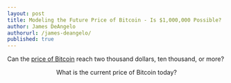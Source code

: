 ```yaml
---
layout: post
title: Modeling the Future Price of Bitcoin - Is $1,000,000 Possible?
author: James DeAngelo
authorurl: /james-deangelo/
published: true
---
```


<p>Can the <a href="/en/bitcoin-price/">price of Bitcoin</a> reach two thousand dollars, ten thousand, or more?
<p><center>
<p>What is the current price of Bitcoin today?
    <div id="btc-quote"></div>
    <script type="text/javascript" src="https://www.weusecoins.com/embed.js"><script>
</center>
<p>Even if you consider the blockchain as the fundamental innovation of Bitcoin, the Bitcoin price matters, and indeed, the higher the Bitcoin price, the more Bitcoin is protected from nefarious actors.
<p>In this video we focus on the Bitcoin price, specifically in the attempt to model the future price of Bitcoin.
<p>Big investors make price models for assets but the trouble is they keep this information private.
<p>Models may not predict the future Bitcoin price, but the certainly provide a better understanding.
<p>In this video, James D'Angelo walks you through the concepts and challenges of modeling the future price of Bitcoin.
<p>From velocity, transaction volume, supply, to all the big markets Bitcoin proposes to disrupt (hedge funds, gold, e-commerce, money supply, remittances etc).
<p>Better still we walk you through the alpha version of our open-source model.

<center><iframe width="700" height="394" src="https://www.youtube.com/embed/g2nXgK34HIM" frameborder="0" allowfullscreen></iframe></center>

### Transcript
<p>Hello, this is James D'Angelo and welcome to the Bitcoin 101 Blackboard Series.  Today we're going to be looking at modeling the price of Bitcoin.  Specifically, we're going to be looking at trying to answer the question, could there be a 50,000, 100,000 or million dollar Bitcoin?  And when you go to model Bitcoin clearly it's important to realize that you cannot model Bitcoin accurately.  You will come up with no models that will predict the exact price of Bitcoin.  That's just plain impossible.  But models are really great for building understanding and indeed we've built a model that we're going to show you in a few minutes that really does help understanding how all these different variables might affect the price of Bitcoin.

<p>And here we have a Financial Times article suggesting that, well, there are a lot of models already out there but most of them are private.  So, a lot of investors use models.  They build their own models to try and determine if it's a [good time to invest, buy Bitcoin](/en/how-buy-bitcoins-online-best-bitcoin-exchange-rate-bitcoin-price/) or even sell.  So, let's run through our quick list of sort of the major concerns one might have if you're going to model the price of Bitcoin.  And again, it's important to realize that today we're focusing on price.  There are so many wonderful amazing things about Bitcoin distributed public ledgers, frictionless, low-cost, decentralized payment systems.  But price it turns out is actually a very magical piece of data.  And for some, it's the most compelling reason to be involved in Bitcoin.  In fact, Bitcoin, as an asset, has outperformed any other asset on Earth over the last five years and perhaps even in history.  Okay.  So, price with Bitcoin is a very magical thing indeed.  And when you go to model price, there's a problem because arguably everything in the world goes into the price of any individual item.  So, if there's a war overseas or here at home that will affect the price of all goods, commodities, services, labor, etcetera, and should affect the price of nearly everything in the world.  So wars, pensions, regulations, politics -- all can come into play with the price of Bitcoin.

<p>So, you start to see how many variables a real model might have to take an account.  Clearly, we're not going to put in all these variables.  We're going to put in the big salient ones and one of the biggest ones is transaction volume.  And transaction volume is the amount of Bitcoins that are being moved around the system.  And fortunately, especially with Bitcoin because it's so transparent you can actually track transaction volumes.  And so here's July 12, here we are today, so at the end of June and you can go and kind of move your mouse around and see the transaction volumes that are happening per day.  And then you can even sum them up over a year or six months or however you want.  And today's transaction volume is somewhere around $60 million worth of Bitcoins that are being sloshed around.  And this is really important when you're looking at Bitcoin.

<p>Clearly, if $1 is being sloshed around it's not really an active currency or payment system, okay, so $60 million is certainly nowhere near the US dollar or anything else.  But transaction volume as we'll see later really comes into play.  In fact, you see it up here in the numerator of this little equation right here.  And so the market value of Bitcoin must be enough to support transaction volumes.  Clearly, if you want to buy a $80 billion item right now you can't do that in one fell swoop with Bitcoin because there aren't enough Bitcoins at the current price to buy an $80 billion item.  So, if you're talking about doing $80 billion of transactions in a day Bitcoin’s not yet the best option.  Though still possible, because as you’ll see the velocity of Bitcoin does affect a lot of the ability to increase these transaction volumes even in a given day, another big issue with Bitcoin is sort of this optimism about the future.

<p>And so price increases, as Bitcoin’s price has gone up, it's more a reflection not of usage but of optimism about Bitcoin's future use.  So, if you see Bitcoin coming in and maybe taking over Amazon's $38 billion worth of transactions, well, then you're pretty bullish on Bitcoin.  You'll see the price going up.  But what really happens is people are reading the news each day.  They see new regulations and they get this sort of uncertainty about the future.  They see the possibility maybe of Bitcoin taking over a big section of transactions but then some days they won't feel assured about it and they might go and sell.  And this uncertainty about future translates into present <a href="/bitcoin-volatility-as-an-asset-class/">exchange rate volatility</a>, which is obviously a big concern with people dealing with Bitcoins especially if you're looking at Bitcoin as a store of values or something that might replace gold.

<p>You don't want the price flying all over the place if you're going to put your money in there to sort of hold it for a while.  You want that to kind of be solid.  You want that to be something you can rely on.  And even with transactions volatility, though some people say it has no effect at all, really does have an effect.  So, someone's got to eat the cost of these volatility issues.  And lot of times you will see someone like Coinbase or BitPay trying to eat the volatility cost to provide sort of a stable payment service.  And indeed, so far they've been doing that pretty well.  And so volatility in turn limits Bitcoin’s use today as a medium of exchange and a store of value.

<p>So, the more volatility there is the more unlikely people are going to be comfortable using it or storing value with Bitcoin.  Okay.  And so when people are concerned about this idea of volatility of prices going up and down what we're really seeing is that the price is floating.  And for many Americans, this whole idea of a currency’s price floating is kind of a new idea.  But if you are living in Europe, especially in the '90s or before, you are very used to this idea of currencies floating because if you went from Italy and just crossed the border into Switzerland immediately you would be changing your money for the Swiss franc and you would be looking up immediately the current exchange price and every few minutes that price might change.  For certainly over a week or so, you'll see those prices moving and sometimes you'll see those prices moving a lot.  So, even the dollar versus the euro over the last 10 years has been fairly volatile.  So, it's hard to say whether the euro is volatile and floating a lot or the dollar is volatile or if it's just a combination of the two.  But indeed they float.  Now Bitcoin is unlike the dollar or the euro because there's no central bank trying to control the volatility of Bitcoins.  So, it could be argued that it floats even more than other currencies.  Okay.

<p>And, of course, there's this idea of the spot price which is really just the current market price what Bitcoin is being sold at right now.  But the interesting thing about a spot price when you're talking models is a spot price is actually a pretty good model.  Okay.  So, if you want to determine the price of Bitcoin in the future you just take the price today and say that's the price in the future.  And statistically it turns out, if you're looking at corn or any other sort of commodity, the current spot price indeed does better than many expert mathematical models.  Okay.  So, it's always important to at least respect the current spot price.  And today we're hovering around $590.  So, you could make a very simple model of Bitcoin, which just says that the price of Bitcoin in one year is going to be $590 because that's the price today.  And your model will likely do better than many models that are being developed because remember that the spot price is actually a combination of all these individual bets.  If we knew the price of Bitcoin was going to be higher next year, well, the price today should go up.  It should reflect that same optimism or that same confidence.  And, in fact, the current price is really the combination of all bets for and against Bitcoin.  And we're starting to see the ability to short Bitcoins.  So, millions of dollars now are being put into this market where you can actually short or long Bitcoin in places like bitfenix.com etcetera.

<p>So, things have really changed.  You’re starting to get these financial derivatives, these instruments that you're able to play around with the price of Bitcoin and make bets for and against it.  And this will change the volatility and, as some suggests, will actually control the volatility of Bitcoin.  We'll see.  Okay.  And so Bitcoin is global, anonymous and programmable.  And really just to throw those all together, they don't seem like they belong together but the fact that anyone on earth can just roll dice, get a private key, from that build a public address and start receiving Bitcoins means that this is a truly global currency.  It is open to everyone to use today.  In fact, all seven billion people on earth could hold hundreds of Bitcoin accounts.  And not only can they hold them but [they can keep them anonymously](/use-bitcoin-anonymously/).  Okay.  So, this really changes the game of how we might analyze or model a system like this or how money's being used.  And even worse, Bitcoin is programmable.  So, you're not just sending links to money you can actually send money using computers.  So, we're going to see things that are much faster that change much quicker than ever before.  And so all this combined really makes it difficult to model especially because we've never seen anything like this before.  Okay.

<p>And we've already talked about volume, which is a transaction volume, which is up here in the numerator on this equation right here.  And then there's the supply ratio.  Okay.  So, how many Bitcoins are there out there?  And just like transaction volumes which we can only make a real guess at because, remember, if you have transactions where someone is sending Bitcoins to themselves that really shouldn't be included in your price model.  Okay.  So, even the purchase and selling of dollars with Bitcoins might not be something that you want to consider when you're looking at modeling Bitcoin's price.  So, when you get your transaction volume numbers from our chart on blockchain.info you might want to take these numbers and decide to half them, quarter them, who knows, because we don't know exactly how many of these transactions are really being used for goods and services.

<p>And that's very different from someone sending Bitcoins to themselves where it really doesn't mean anything for the Bitcoin economy, but you could have millions of Bitcoins moving around each day and that would appear here on the transaction volume but not affect the economy.  Okay.  So, if you're trying to determine transaction volume you're going to have to make a lot of assumptions.  But here the same thing is true with the supply.  Okay.  So, we know the current supply of Bitcoin.  Okay.  So, there's something like 13 million out there.  But we don't know how many of those are lost.  So, it's possible some people have suggested that Satoshi Nakamoto has burned all his coins or he doesn't use them or he's lost them all.  Okay.  So, we're talking about a million Bitcoins, 1/13th of the current amount but we don't know if they're active so that he could use them or if they're lost.  And so that does affect the supply.  And again, even with supply you're going to have to make some assumptions.  Okay.  And that's what we're saying here, volume is speculative but so is supply ratio.  Okay.

<p>And then there's this whole idea of liquidity and velocity.  Velocity being very important it's here in the denominator.  So this is velocity.  And velocity in particular with Bitcoin is very important because velocity is the amount of times that you can use one coin, for example, in one day.  And with Bitcoin, depending on the systems, I mean, you might have a system like Coinbase which allows you to do instant off-chain transactions, you should be able to use one Bitcoin millions of times inside the Coinbase network.  As soon as you can send it it should arrive.  And so this is an enormous velocity.  What we're seeing in practice though is that the velocity is a little bit slower.  People are not all using Coinbase and staying internal to Coinbase.  They're sending it the old fashion way.  And so what you do is you really have to wait 6, 10 confirmations and that slows things down.

<p>So the velocity of Bitcoin in that case is the ability to do one transaction every hour.  This is still much, much faster than we're familiar with with the US dollar.  In terms of velocity terms, they give these things in numbers, the US dollar has a velocity of 7.  Bitcoin is likely to have a velocity more like 50 to a 100 so much faster.  And this drives the price down surprisingly.  Even though it's a great feature the ability to use the same currency over and over really quick for remittances, for example, means that you might be able to handle all of the world's remittances with just a few Bitcoins.  So, it doesn't drive the price up even though people are adopting Bitcoin.  So, you're just using it as a rail to transfer money back and forth very quickly so it doesn't create a lot of demand for more units of the currency.  Very important to understand velocity.

<p>Another big idea, of course, is this idea of liquidity.  And liquidity often in Bitcoin is referred to as volume.  And it's just the amount of coins that are actually able to be used at any given point.  And so you have some people who are just hoarding their Bitcoins.  So their coins are illiquid.  Those who are using it to spend and buy things, merchants who take the Bitcoins in and sell them immediately back, those are the liquid Bitcoins.  And it turns out that liquid Bitcoins are always much, much less than the M1, which is all the current extinct Bitcoins.  So, if you have, say, 13 million Bitcoins right now and maybe you have 1 million lost Bitcoins, right? So you’re down to 12 million.  Well, you might consider the fact that over half or maybe even 90% of these 12 million are being hoarded because people are going along with Bitcoin.  They are holding them because they think the price will go up.  So, you might end up with a volume of only about 2 million Bitcoins or less.  Okay.  And these are very important things to consider when you're looking at a currency because if you really want to use this currency, well, there is only 2 million coins in existence.  So, it actually would drive the price up if there's a lot of demand for the currency and it's 90% illiquid, for example, at the same time.

<p>Another thing that's very difficult to model, in fact, it's absolutely impossible to model, are human emotions.  Okay.  So people, television, newspapers -- they all get excited for various reasons.  And it's not always clear that those are factually-based decisions.  So, you see a lot of speculative hype, you see a lot of people buying because other people are buying.  You have people talking about it in parties.  It's not always something where they're understanding how the blockchain works or how prices move or etcetera, or whether they really see something like the adoption of Bitcoin by overstock.com as being a price mover.  They're just buying because of excitement.  And with human emotion it end up with a lot of wild varieties of excitement.

<p>So one piece of bad news could have much worse effect and good news could have much more effect or the opposite.  Okay.  So, it's important to realize it's just impossible to model human emotions of hype, unit fixation, excitement, speculation, etcetera.  So, even if you had access to unlimited information, say you had 10,000 people all gathering information for you about Bitcoin, it would still be impossible to make a perfect model of Bitcoin.  In fact, it would still be impossible to make a model that you could guarantee predicts the price better than our good friend, the spot price, which gets things right 50% of the time.

<p>So even with unlimited information, you're just hoping to do better than that.  And if you can do better than that, you really know you're doing better than that, well then you should be investing, buying or selling whatever based on the prices you're predicting.  But important to realize that almost all models require assumptions, assumptions, assumptions, assumptions.  So, we have to make assumptions about velocity, we have to make assumptions about transaction volume, we have to make assumptions about supply, assumptions about how many folks are going to use Bitcoin as a store of value or look at it as a medium of exchange.

<p>Again, all these assumptions basically add up to, well, your model is just something to help you understand the scope of the problem and some of the possibilities.  Clearly, with a model you can understand that a Bitcoin is unlikely to go to $1 trillion apiece.  Okay.  But beyond that, almost everything else is based on some of these assumptions.

<p>And there's a lot amiss with Bitcoin’s price.  Okay.  And we've talked about some of them already but more use doesn't always increase value.  And we spoke about this already with respect to velocity.  Okay.  Remember, if the coins are being turned over really fast and being used immediately again, just because you have a high transaction volume doesn't mean you're going to have a high price and indeed velocity is here in the denominator with supply.  So, the more coins you have, the less your price is going to be.  Okay.  So, we have assumptions based on how many coins there actually are.  So, Bitcoin seems like this perfect system where you know exactly what's in the system but we will never know if some of those Bitcoins are lost.  Indeed, we know that thousands of Bitcoins have already been lost but we don't know how many.  Could be 3 million.  We don't know.

<p>Okay, so again when we talk about velocity -- in theory one Bitcoin could handle all of the world's remittances, in theory.  It's impossible to do today but you could see in the future that if you build it on sort of a Coinbase rail or maybe Circle’s new product or something like that we'll be able to send Bitcoins infinitely fast.  If one Bitcoin’s worth $10,000, well, you just got to send it fast enough to do $500 billion of remittances a year.  That's quite doable actually.  Okay.

<p>So, we've spoken a little bit about M1, which is the amount of currency in a system.  The current M1 of Bitcoin is theoretically 13 million.  At its max, it's going to be 21 million.  There will never be more Bitcoins than 21 million.  Current M1 of the US dollars is the amount of currency that's actually printed.  M2 and M3 start to look at lending of money and fractional reserves when actually a bank is lending out more money than they have.  And so you're increasing the money supply without actually increasing the amount of printed currency.  With Bitcoin, M1 is the amount that has already been distributed to miners and that today is around 13 million.  Okay.

<p>And we've already spoken about margin trading a little bit.  But again, recently -- very recently, you can now short Bitcoin, which basically means you loan Bitcoins today, you sell them immediately for US dollars.  You hope for the price of Bitcoin to go down.  Say, it goes down to $10 where you take the cash that you just made by selling your loaned Bitcoins and now you buy up all the Bitcoins for $10 apiece.  You keep the cash difference, and you send back those Bitcoins to the person who was going long on Bitcoins.  Okay.  So, this idea of shorting and being able to go long margin trading really does play with the value of Bitcoin's price.  Right now the market for margin trading of Bitcoins is somewhere in the order of maybe $20 million, very small, but that's increasing exponentially.  And so that's something that will affect a lot on Bitcoin's price.

<p>Okay, and so we've already mentioned there are endless unpredictables, regulation, hacking, fraud, media, who knows what human emotion is always included and that is impossible to model.  Okay.  And we've already mentioned e-commerce adoption.  This is one of the big markets that we're going to be showing in our model.

<p>So, let's take a quick look at our model.  Okay.  We built this model in JavaScript and you can go there immediately to this link right here.  But this model takes in from blockchain.info the current amount of Bitcoins, the current price.  And if I refresh the page, maybe that's changed a little bit.  And today is the big sell-off of the Silk Road coins so everyone is kind of worried about price.  So, indeed it's gone down a dollar and a half since an hour and a half ago.  So, that's not that bad -- this kind of standard volatility.  And here's the market cap.  So, if you take the price of each Bitcoin and just multiply it by the amount of extinct Bitcoins you get the market cap which is 7.59 billion.  And these are up-to-date prices.  Now here we have our model price.  And this model price is just based on numbers that we've already put in.  So, if you look over here these are default numbers of our model.  And down here, we have important variable.

<p>So here you see the number of Bitcoins in the system.  So, these are the mined Bitcoins and you can update that.  So, there's 12.95 million mined Bitcoins.  But then we also have a slider over here for the amount of Bitcoins that you might think are lost and you'll see that that affects the price up there.  And clearly, the fewer lost Bitcoins the lower the price.  Indeed, price is higher when things are more scarce.  So, if more and more of the Bitcoins are lost, you'll see the price go up and that's exactly what happens.  And then again, as more Bitcoins get added to the system the price should go down.  And we see that.  And our model is just a linear model.  We're not doing a lot of logs or anything.  This is just an alpha version of this model to give people an idea for how these different variables begin to affect.  Okay.  And we didn't include everything so we have suggestions down here for other things that you might want to add to the model and even up here for different markets.  So, let's play around with it real quickly and see how it all works.  Okay.

<p>So, here's gold or store of value.  So, the current market value of all the gold in the world being used to store value is $8 trillion and silver comes into play and there's other things that you can store money in but we just threw in a trillion right here.  Okay.  So, that's $8000 billion.  And we kind of just made this wild guess as to how much of that market Bitcoin’s actually taken over and this is kind of a weird round number.  And we're saying, okay, well, that's 4 billion of this total market cap of Bitcoin  It's impossible to determine if these initial values we put are too high or too low.  They're just guesses but when you start to play around with the slider you really do get a picture for how things can work.  So, say, Bitcoin’s volatility goes down and people really start using Bitcoin for a store of value.  You can really see sort of the madness here.  Okay.  And it's important to realize that this isn't the entire market cap of gold.  We set the max, sort of conservatively at 20%.

<p>So if Bitcoin takes over the gold market, just 20%, each Bitcoin will be worth substantially more than it is today.  So, 149,000 based on this model.  Okay.  And we can set all the rest to zero.  We can set these to zero.  So, say, there's zero lost Bitcoins.  Then we update our amount of Bitcoins to 12.95 and then we can just play with the gold price.  And you can see that per Bitcoin price goes up to a 123,000 if Bitcoin takes over 20% of gold store of value market.  And this is just a single variable we haven't put anything else in here.  But you could go down here and start adding some of the negatives, right?

<p>Well, let's look at the risk.  The risk that Bitcoin might fail.  Maybe, there’ll be a 51% attack or something else, some sort of hacking that will wreck Bitcoin.  Okay.  And so what's that risk and you can sort of increase that risk and watch the price fall.  So, if you believe that there's 50% chance that Bitcoin will fail, well, that should affect the price.  Okay.  And indeed it does.  And you can play with all these variables.  You'll see that velocity doesn't affect the price because velocity really doesn't have a lot to do with store value.  You’re hoarding so you're not looking to move Bitcoins around a lot.  But if you're doing something like e-commerce, for example, and you can see that that doesn't affect the price as much as gold.  Golds are much bigger market.  But here's Bitcoins acceptance by lots of e-commerce.  So, there's already DISH, overstock.com and other companies, let’s say, Grabbe’s, Amazon and others to the tune of 20% of all of e-commerce.  Well, then the price should be around 8000.  But then if you go down and look at velocity, well, that should affect the price and indeed it does.  Now we don't know the exact velocity, we don't know exactly how it affects price so this is just a simple linear model that gives you a picture.  But you can see that all of these things will affect.

<p>Here's merchant pressure.  Okay.  Remember, merchants are very different than consumers.  Merchants usually want the US dollars.  Some companies will accept the Bitcoins for purchase and hoard.  But that's fairly rare.  Most merchants will take the Bitcoins and immediately turn them into US dollars.  So, they're actually doing a lot of conversion to US dollars and not the other way around.  So, merchant pressures, more merchants that are accepting Bitcoin tend to drive the price down a little bit.  We think of it as great news but it's got sort of a downward pressure on the price.  Speculation fever when everyone's excited sort of this positive optimism about future value should increase the price.

<p>Regulation pressure right now it's not so high but it could increase.  We could see some really nasty regulation around the world.  Okay.  And my model here is kind of jumping up and down but it's still doing the right math.  And volatility clearly is an issue as well and the higher the volatility the lower the price.  So, really the idea here is just to play around to get a feel for where Bitcoin can go and you can sort of push all these up a little bit and see the real powerful effect that they have on Bitcoin's price.  And then you can add some more of these numbers around, play with what you think might be realistic, you know, maybe we can look into the future and see the price of Bitcoin based on the day that we have 17 million or 18 million Bitcoins in the system.  Perhaps, the risk of failure at that point will go way down because we finally decided to put in the protocol something that will prevent 51% attacks which we don't have at all right now, which is absolutely absurd.  We really need to do something code-wise to prevent these attacks or at least minimize these attacks.  We have nothing in the system right now.  So it's -- it's really ridiculous.

<p>But the other nice thing is, say you don't like the model well you can say, “Well, I don't think Bitcoin will ever do anything remittances” and you can just remove that.  Okay.  But you think that Bitcoin will dive into the hedge fund market, right?  And hedge funds, it's written down here at 2.5 trillion so you could put in 2500 billion, right? and then you can say add new market and you can just start sliding that around to your heart's content and you can really see the effect of hedge funds on Bitcoin.  And similarly you could add another market, you could say maybe it will take over the rice and bean market.  Okay.  And say that's a, I don't know, $20 billion market.  You can add that as well.  Okay.  And that will have its effect over here.  And the same with these variables down here.  Okay.

<p>So you can add variables that you might think are more important than the ones up here.  Again, you can remove regulation pressure if you think there’ll never be any regulation at all and you could start putting in your own variables, the effect of film on Bitcoin or media.  Right?  And you think that maximum effect that it could have on the price would be 50%, real powerful effective media and you could add that variable.  You can start sliding that around.  And in future versions, you'll see the ability to add variables that will go up or down.  Right now I think it's just a negative variable.  Yeah.  So, film is not doing a positive thing here but in the future version you'll be able to add a positive variable.  Almost all the variables we have here turn out to be fairly negative, velocity speculation fever actually goes in the right direction so it increases the price.  Merchant pressure drives it down.  Velocity drives it down.  Risk of failure clearly drives it down.  Okay.

<p>So, as we mentioned at the beginning of the video, our question was: could the price of Bitcoin be $50,000, a $100,000, or a million dollars.  And so we refresh the page on our model and we look at just sort of these big markets.  We won't even include things like hedge funds and trillion dollar offshore deposits which will all of course increase the price of Bitcoin if it moves into any of those markets in a substantial way.  But we find out very quickly that even if Bitcoin just starts to take over Gold's position as a store of value the price of Bitcoin certainly could go to $40,000 per Bitcoin even with some of these variables set as negatives.  Okay.  So, even if velocity kind of goes much higher, even if the risk of failure increases.  Okay.  So, even with a big risk of failure you can see the price of Bitcoin indeed moving into much higher numbers.

<p>So $50,000, $60,000, $80,000 really seems like a possibility.  It's not happening this year.  There's no way that Bitcoin with its current volatility is going to take over Gold's position as a store of value or even 10% of it this year.  But as we look into the future and these ideas of volatility might come to settle, well, this is something that could happen.  Remittances seems like something that everyone's talking about.  Will it raise the price?  Well velocity will have a lot to do with it but you can start to see that the price of Bitcoin could indeed go over a $1000, $2000, $40,000, $100,000, maybe even more.  It's possible.  We're not telling you it's probable.  We're not telling you that next year the price is going to be any higher than the current price, the spot price.  And remember, the spot price is also a very good model.  So, the current price of $584 is also a very good model price for the price next year.

<p>So, I hope that helps.  I hope it really begins to help you understand the possibilities of Bitcoin in terms of price.  Please remember to comment, like, subscribe, do whatever it is you do and we'll catch you at the next video.